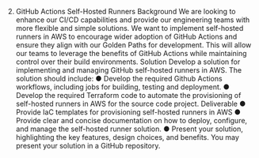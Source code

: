 2. GitHub Actions Self-Hosted Runners
Background
We are looking to enhance our CI/CD capabilities and provide our engineering teams with
more flexible and simple solutions. We want to implement self-hosted runners in AWS to
encourage wider adoption of GitHub Actions and ensure they align with our Golden Paths for
development. This will allow our teams to leverage the benefits of GitHub Actions while
maintaining control over their build environments.
Solution
Develop a solution for implementing and managing GitHub self-hosted runners in AWS. The
solution should include:
● Develop the required Github Actions workflows, including jobs for building, testing
and deployment.
● Develop the required Terraform code to automate the provisioning of self-hosted
runners in AWS for the source code project.
Deliverable
● Provide IaC templates for provisioning self-hosted runners in AWS
● Provide clear and concise documentation on how to deploy, configure, and manage
the self-hosted runner solution.
● Present your solution, highlighting the key features, design choices, and benefits.
You may present your solution in a GitHub repository.